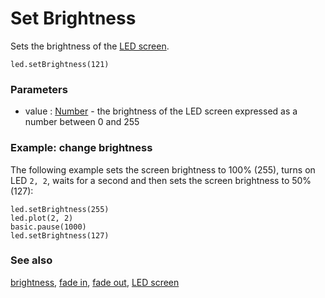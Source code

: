 # Set Brightness

Sets the brightness of the [LED screen](/device/screen).

```sig
led.setBrightness(121)
```

### Parameters

* value : [Number](/reference/types/number) - the brightness of the LED screen expressed as a number between 0 and 255

### Example: change brightness

The following example sets the screen brightness to 100% (255), turns on LED `2, 2`, waits for a second and then sets the screen brightness to 50% (127):

```blocks
led.setBrightness(255)
led.plot(2, 2)
basic.pause(1000)
led.setBrightness(127)
```

### See also

[brightness](/reference/led/brightness), [fade in](/reference/led/fade-in), [fade out](/reference/led/fade-out), [LED screen](/device/screen)

